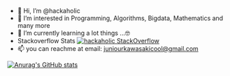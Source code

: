 - 👋 Hi, I’m @hackaholic
- 👀 I’m interested in Programming, Algorithms, Bigdata, Mathematics and many more
- 🌱 I’m currently learning a lot things ...🤓
- Stackoverflow Stats [![hackaholic StackOverflow](https://stackoverflow-badge.vercel.app/?userID=2294755)](https://stackoverflow.com/users/2294755/hackaholic)
- 📫 you can reachme at email: juniourkawasakicool@gmail.com 

[![Anurag's GitHub stats](https://github-readme-stats.vercel.app/api?username=hackaholic&include_all_commits=true)](https://github.com/hackaholic/github-readme-stats)

<!---
hackaholic/hackaholic is a ✨ special ✨ repository because its `README.md` (this file) appears on your GitHub profile.
You can click the Preview link to take a look at your changes.
--->
